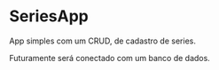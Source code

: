 # SeriesApp
App simples com um CRUD, de cadastro de series.

Futuramente será conectado com um banco de dados.

